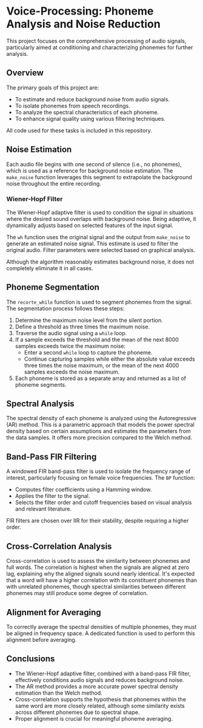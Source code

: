 # Voice-Processing: Phoneme Analysis and Noise Reduction

This project focuses on the comprehensive processing of audio signals, particularly aimed at conditioning and characterizing phonemes for further analysis.

## Overview

The primary goals of this project are:

- To estimate and reduce background noise from audio signals.
- To isolate phonemes from speech recordings.
- To analyze the spectral characteristics of each phoneme.
- To enhance signal quality using various filtering techniques.

All code used for these tasks is included in this repository.

## Noise Estimation

Each audio file begins with one second of silence (i.e., no phonemes), which is used as a reference for background noise estimation. The `make_noise` function leverages this segment to extrapolate the background noise throughout the entire recording.

### Wiener-Hopf Filter

The Wiener-Hopf adaptive filter is used to condition the signal in situations where the desired sound overlaps with background noise. Being adaptive, it dynamically adjusts based on selected features of the input signal.

The `wh` function uses the original signal and the output from `make_noise` to generate an estimated noise signal. This estimate is used to filter the original audio. Filter parameters were selected based on graphical analysis.

Although the algorithm reasonably estimates background noise, it does not completely eliminate it in all cases.

## Phoneme Segmentation

The `recorte_while` function is used to segment phonemes from the signal. The segmentation process follows these steps:

1. Determine the maximum noise level from the silent portion.
2. Define a threshold as three times the maximum noise.
3. Traverse the audio signal using a `while` loop.
4. If a sample exceeds the threshold and the mean of the next 8000 samples exceeds twice the maximum noise:
   - Enter a second `while` loop to capture the phoneme.
   - Continue capturing samples while either the absolute value exceeds three times the noise maximum, or the mean of the next 4000 samples exceeds the noise maximum.
5. Each phoneme is stored as a separate array and returned as a list of phoneme segments.

## Spectral Analysis

The spectral density of each phoneme is analyzed using the Autoregressive (AR) method. This is a parametric approach that models the power spectral density based on certain assumptions and estimates the parameters from the data samples. It offers more precision compared to the Welch method.

## Band-Pass FIR Filtering

A windowed FIR band-pass filter is used to isolate the frequency range of interest, particularly focusing on female voice frequencies. The `BP` function:

- Computes filter coefficients using a Hamming window.
- Applies the filter to the signal.
- Selects the filter order and cutoff frequencies based on visual analysis and relevant literature.

FIR filters are chosen over IIR for their stability, despite requiring a higher order.

## Cross-Correlation Analysis

Cross-correlation is used to assess the similarity between phonemes and full words. The correlation is highest when the signals are aligned at zero lag, explaining why the aligned signals sound nearly identical. It's expected that a word will have a higher correlation with its constituent phonemes than with unrelated phonemes, though spectral similarities between different phonemes may still produce some degree of correlation.

## Alignment for Averaging

To correctly average the spectral densities of multiple phonemes, they must be aligned in frequency space. A dedicated function is used to perform this alignment before averaging.

## Conclusions

- The Wiener-Hopf adaptive filter, combined with a band-pass FIR filter, effectively conditions audio signals and reduces background noise.
- The AR method provides a more accurate power spectral density estimation than the Welch method.
- Cross-correlation supports the hypothesis that phonemes within the same word are more closely related, although some similarity exists across different phonemes due to spectral shape.
- Proper alignment is crucial for meaningful phoneme averaging.
